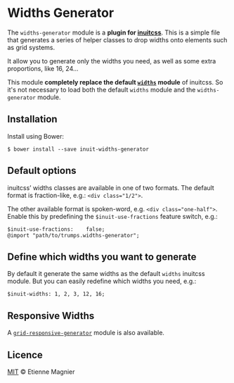 # Widths Generator

The `widths-generator` module is a **plugin for [inuitcss](http://inuitcss.com/)**.
This is a simple file that generates a series of helper classes to drop widths onto
elements such as grid systems.

It allow you to generate only the widths you need, as well as some extra proportions, like 16, 24...

This module **completely replace the default [`widths`](https://github.com/inuitcss/trumps.widths)
module** of inuitcss. So it's not necessary to load both the default `widths` module
and the `widths-generator` module.


## Installation

Install using Bower:

    $ bower install --save inuit-widths-generator


## Default options

inuitcss’ widths classes are available in one of two formats. The default format
is fraction-like, e.g.: `<div class="1/2">`.

The other available format is spoken-word, e.g. `<div class="one-half">`. Enable
this by predefining the `$inuit-use-fractions` feature switch, e.g.:

    $inuit-use-fractions:    false;
    @import "path/to/trumps.widths-generator";


## Define which widths you want to generate

By default it generate the same widths as the default `widths` inuitcss module.
But you can easily redefine which widths you need, e.g.: 

    $inuit-widths: 1, 2, 3, 12, 16;


## Responsive Widths

A [`grid-responsive-generator`](https://github.com/emagnier/trumps.widths-responsive-generator)
module is also available.


## Licence

[MIT](http://opensource.org/licenses/MIT) © Etienne Magnier
